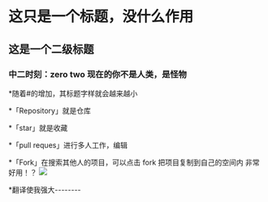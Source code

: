 
# 这只是一个标题，没什么作用
    
## 这是一个二级标题

### 中二时刻：zero two 现在的你不是人类，是怪物

*随着#的增加，其标题字样就会越来越小

*「Repository」就是仓库

*「star」就是收藏

*「pull reques」进行多人工作，编辑

*「Fork」在搜索其他人的项目，可以点击 fork 把项目复制到自己的空间内 非常好用！？
![](Markdown_md_files/74e8c6f0-8052-11ee-b75d-c7dfaf42edfc.jpeg?v=1&type=image)

*翻译使我强大--------
